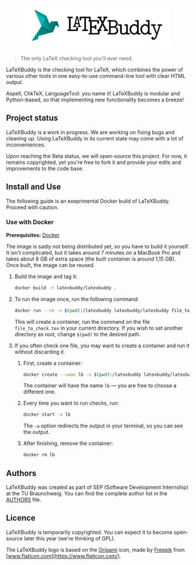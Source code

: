 <h1 align="center">
<img src="assets/logotype.svg" width="400" alt="LaTeXBuddy">
</h1>

> The only LaTeX checking tool you'll ever need.

LaTeXBuddy is the checking tool for LaTeX, which combines the power of various
other tools in one easy-to-use command-line tool with clear HTML output.

Aspell, ChkTeX, LanguageTool: you name it! LaTeXBuddy is modular and 
Python-based, so that implementing new functionality becomes a breeze!

Project status
--------------

LaTeXBuddy is a work in progress. We are working on fixing bugs and cleaning up.
Using LaTeXBuddy in its current state may come with a lot of inconveniences.

Upon reaching the Beta status, we will open-source this project. For now, it 
remains copyrighted, yet you're free to fork it and provide your edits and
improvements to the code base.

Install and Use
---------------

The following guide is an exeprimental Docker build of LaTeXBuddy. Proceed with
caution.

### Use with Docker


**Prerequisites:** [Docker](https://www.docker.com/products/docker-desktop)

The image is sadly not being distributed yet, so you have to build it yourself.
It isn't complicated, but it takes around 7 minutes on a MacBook Pro and takes
about 8 GB of extra space (the built container is around 1,15 GB). Once built,
the image can be reused.

1. Build the image and tag it:

   ```sh
   docker build -t latexbuddy/latexbuddy .
   ```

2. To run the image once, run the following command:

   ```sh
   docker run --rm -v $(pwd):/latexbuddy latexbuddy/latexbuddy file_to_check.tex
   ```

   This will create a container, run the command on the file `file_to_check.tex`
   in your current directory. If you wish to set another directory as root,
   change `$(pwd)` to the desired path.

3. If you often check one file, you may want to create a container and run it
   without discarding it.

   1. First, create a container:

      ```sh
      docker create --name lb -v $(pwd):/latexbuddy latexbuddy/latexbuddy file_to_check.tex
      ```

      The container will have the name `lb` — you are free to choose
      a different one.

   2. Every time you want to run checks, run:

      ```sh
      docker start -a lb
      ```

      The `-a` option redirects the output in your terminal, so you can see the
      output.

   3. After finishing, remove the container:

      ```sh
      docker rm lb
      ```

Authors
-------

LaTeXBuddy was created as part of SEP (Software Development Internship) at the
TU Braunchweig. You can find the complete author list in the [AUTHORS](AUTHORS)
file.

Licence
-------

LaTeXBuddy is temporarily copyrighted. You can expect it to become open-source
later this year (we're thinking of GPL).

The LaTeXBuddy logo is based on the
[Origami](https://www.flaticon.com/free-icon/origami_2972006) icon,
made by [Freepik](https://www.freepik.com)
from [www.flaticon.com](https://www.flaticon.com/).
